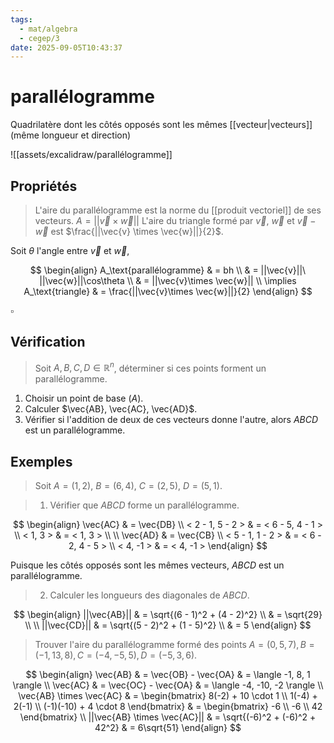 ```yaml
---
tags:
  - mat/algebra
  - cegep/3
date: 2025-09-05T10:43:37
---
```


# parallélogramme

Quadrilatère dont les côtés opposés sont les mêmes [[vecteur|vecteurs]] (même longueur et direction)

![[assets/excalidraw/parallélogramme]]

## Propriétés

> L'aire du parallélogramme est la norme du [[produit vectoriel]] de ses vecteurs.
> $A = ||\vec{v} \times \vec{w}||$
> L'aire du triangle formé par $\vec{v}$, $\vec{w}$ et $\vec{v} - \vec{w}$ est $\frac{||\vec{v} \times \vec{w}||}{2}$.

Soit $\theta$ l'angle entre $\vec{v}$ et $\vec{w}$,

$$
\begin{align}
A_\text{parallélogramme} & = bh \\
 & = ||\vec{v}||\ ||\vec{w}||\cos\theta \\
 & = ||\vec{v}\times \vec{w}|| \\
\implies A_\text{triangle} & = \frac{||\vec{v}\times \vec{w}||}{2}
\end{align}
$$

$\square$

## Vérification

> Soit $A, B, C, D \in \mathbb{R}^n$, déterminer si ces points forment un parallélogramme.

1. Choisir un point de base ($A$).
2. Calculer $\vec{AB}, \vec{AC}, \vec{AD}$.
3. Vérifier si l'addition de deux de ces vecteurs donne l'autre, alors $ABCD$ est un parallélogramme.

## Exemples

> Soit $A = (1, 2), \ B = (6, 4), \ C = (2, 5), \ D = (5, 1)$.

> 1. Vérifier que $ABCD$ forme un parallélogramme.

$$
\begin{align}
\vec{AC} & = \vec{DB} \\
< 2 - 1, 5 - 2 > & = < 6 - 5, 4 - 1 > \\
< 1, 3 > & = < 1, 3 > \\
 \\
\vec{AD} & = \vec{CB} \\
< 5 - 1, 1 - 2 > & = < 6 - 2, 4 - 5 > \\
< 4, -1 > & = < 4, -1 >
\end{align}
$$

Puisque les côtés opposés sont les mêmes vecteurs, $ABCD$ est un parallélogramme.

> 2. Calculer les longueurs des diagonales de $ABCD$.

$$
\begin{align}
||\vec{AB}|| & = \sqrt{(6 - 1)^2 + (4 - 2)^2} \\
 & = \sqrt{29} \\
 \\
||\vec{CD}|| & = \sqrt{(5 - 2)^2 + (1 - 5)^2} \\
 & = 5
\end{align}
$$

> Trouver l'aire du parallélogramme formé des points $A = (0, 5, 7), B = (-1, 13, 8), C = (-4, -5, 5), D = (-5, 3, 6)$.

$$
\begin{align}
\vec{AB} & = \vec{OB} - \vec{OA} & = \langle -1, 8, 1 \rangle \\
\vec{AC} & = \vec{OC} - \vec{OA} & = \langle -4, -10, -2 \rangle \\
\vec{AB} \times \vec{AC} & = \begin{bmatrix}
8(-2) + 10 \cdot 1 \\
1(-4) + 2(-1) \\
(-1)(-10) + 4 \cdot 8
\end{bmatrix} & = \begin{bmatrix}
-6 \\
-6 \\
42
\end{bmatrix} \\
||\vec{AB} \times \vec{AC}|| & = \sqrt{(-6)^2 + (-6)^2 + 42^2} & = 6\sqrt{51}
\end{align}
$$